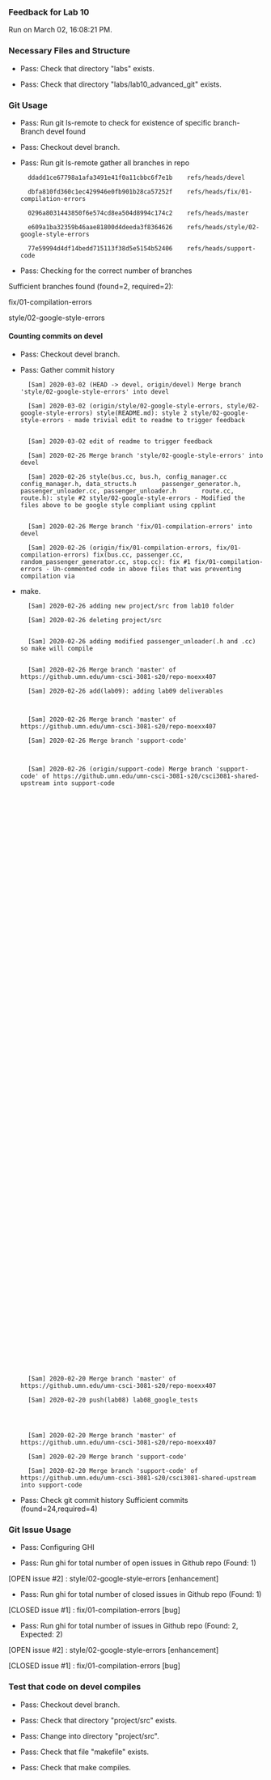 ### Feedback for Lab 10

Run on March 02, 16:08:21 PM.


### Necessary Files and Structure

+ Pass: Check that directory "labs" exists.

+ Pass: Check that directory "labs/lab10_advanced_git" exists.


### Git Usage

+ Pass: Run git ls-remote to check for existence of specific branch- Branch devel found

+ Pass: Checkout devel branch.



+ Pass: Run git ls-remote gather all branches in repo

		ddadd1ce67798a1afa3491e41f0a11cbbc6f7e1b	refs/heads/devel

		dbfa810fd360c1ec429946e0fb901b28ca57252f	refs/heads/fix/01-compilation-errors

		0296a8031443850f6e574cd8ea504d8994c174c2	refs/heads/master

		e609a1ba32359b46aae81800d4deeda3f8364626	refs/heads/style/02-google-style-errors

		77e59994d4df14bedd715113f38d5e5154b52406	refs/heads/support-code



+ Pass: Checking for the correct number of branches

Sufficient branches found (found=2, required=2):

fix/01-compilation-errors

style/02-google-style-errors


#### Counting commits on devel

+ Pass: Checkout devel branch.



+ Pass: Gather commit history

		[Sam] 2020-03-02 (HEAD -> devel, origin/devel) Merge branch 'style/02-google-style-errors' into devel 

		[Sam] 2020-03-02 (origin/style/02-google-style-errors, style/02-google-style-errors) style(README.md): style 2 style/02-google-style-errors - made trivial edit to readme to trigger feedback


		[Sam] 2020-03-02 edit of readme to trigger feedback 

		[Sam] 2020-02-26 Merge branch 'style/02-google-style-errors' into devel 

		[Sam] 2020-02-26 style(bus.cc, bus.h, config_manager.cc config_manager.h, data_structs.h       passenger_generator.h, passenger_unloader.cc, passenger_unloader.h       route.cc, route.h): style #2 style/02-google-style-errors - Modified the files above to be google style compliant using cpplint


		[Sam] 2020-02-26 Merge branch 'fix/01-compilation-errors' into devel 

		[Sam] 2020-02-26 (origin/fix/01-compilation-errors, fix/01-compilation-errors) fix(bus.cc, passenger.cc, random_passenger_generator.cc, stop.cc): fix #1 fix/01-compilation-errors - Un-commented code in above files that was preventing compilation via
- make.


		[Sam] 2020-02-26 adding new project/src from lab10 folder 

		[Sam] 2020-02-26 deleting project/src 


		[Sam] 2020-02-26 adding modified passenger_unloader(.h and .cc) so make will compile 


		[Sam] 2020-02-26 Merge branch 'master' of https://github.umn.edu/umn-csci-3081-s20/repo-moexx407 

		[Sam] 2020-02-26 add(lab09): adding lab09 deliverables 



		[Sam] 2020-02-26 Merge branch 'master' of https://github.umn.edu/umn-csci-3081-s20/repo-moexx407 

		[Sam] 2020-02-26 Merge branch 'support-code' 



		[Sam] 2020-02-26 (origin/support-code) Merge branch 'support-code' of https://github.umn.edu/umn-csci-3081-s20/csci3081-shared-upstream into support-code 



















































































		[Sam] 2020-02-20 Merge branch 'master' of https://github.umn.edu/umn-csci-3081-s20/repo-moexx407 

		[Sam] 2020-02-20 push(lab08) lab08_google_tests 




		[Sam] 2020-02-20 Merge branch 'master' of https://github.umn.edu/umn-csci-3081-s20/repo-moexx407 

		[Sam] 2020-02-20 Merge branch 'support-code' 

		[Sam] 2020-02-20 Merge branch 'support-code' of https://github.umn.edu/umn-csci-3081-s20/csci3081-shared-upstream into support-code 











+ Pass: Check git commit history
Sufficient commits (found=24,required=4)


### Git Issue Usage

+ Pass: Configuring GHI

+ Pass: Run ghi for total number of open issues in Github repo (Found: 1)

[OPEN issue #2] :  style/02-google-style-errors [enhancement]





+ Pass: Run ghi for total number of closed issues in Github repo (Found: 1)

[CLOSED issue #1] :  fix/01-compilation-errors [bug]





+ Pass: Run ghi for total number of issues in Github repo (Found: 2, Expected: 2) 

 [OPEN issue #2] :  style/02-google-style-errors [enhancement]

[CLOSED issue #1] :  fix/01-compilation-errors [bug]

 




### Test that code on  devel compiles

+ Pass: Checkout devel branch.



+ Pass: Check that directory "project/src" exists.

+ Pass: Change into directory "project/src".

+ Pass: Check that file "makefile" exists.

+ Pass: Check that make compiles.



